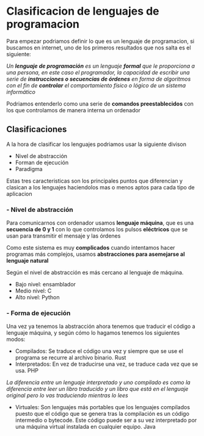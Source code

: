 # Clasificacion de lenguajes de programacion

Para empezar podriamos definir lo que es un lenguaje de programacion, si buscamos en internet, uno de los primeros resultados que nos salta es el siguiente:

  _Un **lenguaje de programación** es un lenguaje **formal** que le proporciona a una persona, en este caso el programador, la capacidad de escribir una serie de **instrucciones o secuencias de órdenes** en forma de algoritmos con el fin de **controlar** el comportamiento físico o lógico de un sistema informático_

Podriamos entenderlo como una serie de **comandos preestablecidos** con los que controlamos de manera interna un ordenador

## Clasificaciones

A la hora de clasificar los lenguajes podriamos usar la siguiente divison

 - Nivel de abstracción
 - Forman de ejecución
 - Paradigma
 
Estas tres caracteristicas son los principales puntos que diferencian y clasican a los lenguajes haciendolos mas o menos aptos para cada tipo de aplicacion

  ### - Nivel de abstracción
 
Para comunicarnos con ordenador usamos **lenguaje máquina**, que es una **secuencia de 0 y 1** con lo que controlamos los pulsos **eléctricos** que se usan para transmitir el mensaje y las órdenes

Como este sistema es muy **complicados** cuando intentamos hacer programas más complejos, usamos **abstracciones para asemejarse al lenguaje natural**

Según el nivel de abstracción es más cercano al lenguaje de máquina.

- Bajo nivel: ensamblador
- Medio nivel: C
- Alto nivel: Python

### - Forma de ejecución

Una vez ya tenemos la abstracción ahora tenemos que traducir el código a lenguaje máquina, y según cómo lo hagamos tenemos los siguientes modos:

- Compilados:
	Se traduce el código una vez y siempre que se use el programa se recurre al archivo binario.
	Rust
- Interpretados: 
	En vez de traducirse una vez, se traduce cada vez que se usa.
	PHP

_La diferencia entre un lenguaje interpretado y uno compilado es como la diferencia entre leer un libro traducido y un libro que está en el lenguaje original pero lo vas traduciendo mientras lo lees_

- Virtuales: 
  Son lenguajes más portables que los lenguajes compilados puesto que el código que se genera tras la compilación es un código intermedio o bytecode. Este código puede   ser a su vez interpretado por una máquina virtual instalada en cualquier equipo.
  Java
